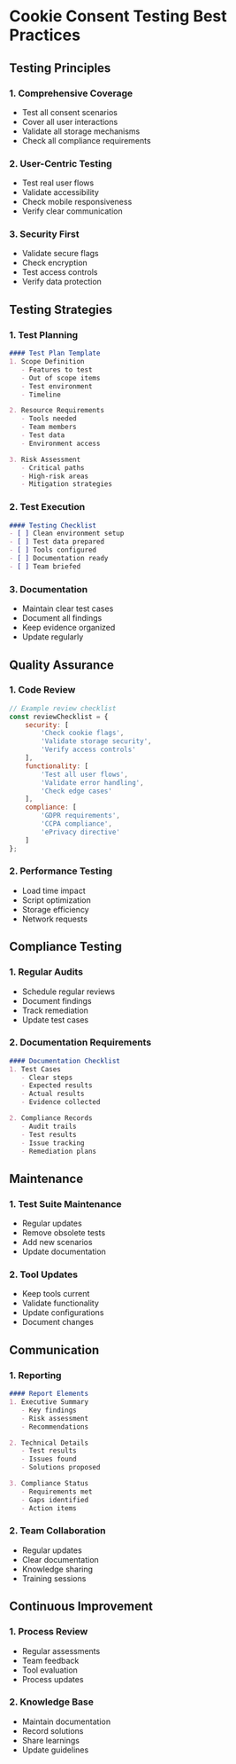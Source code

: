 # Cookie Consent Testing Best Practices

## Testing Principles

### 1. Comprehensive Coverage
- Test all consent scenarios
- Cover all user interactions
- Validate all storage mechanisms
- Check all compliance requirements

### 2. User-Centric Testing
- Test real user flows
- Validate accessibility
- Check mobile responsiveness
- Verify clear communication

### 3. Security First
- Validate secure flags
- Check encryption
- Test access controls
- Verify data protection

## Testing Strategies

### 1. Test Planning
```markdown
#### Test Plan Template
1. Scope Definition
   - Features to test
   - Out of scope items
   - Test environment
   - Timeline

2. Resource Requirements
   - Tools needed
   - Team members
   - Test data
   - Environment access

3. Risk Assessment
   - Critical paths
   - High-risk areas
   - Mitigation strategies
```

### 2. Test Execution
```markdown
#### Testing Checklist
- [ ] Clean environment setup
- [ ] Test data prepared
- [ ] Tools configured
- [ ] Documentation ready
- [ ] Team briefed
```

### 3. Documentation
- Maintain clear test cases
- Document all findings
- Keep evidence organized
- Update regularly

## Quality Assurance

### 1. Code Review
```javascript
// Example review checklist
const reviewChecklist = {
    security: [
        'Check cookie flags',
        'Validate storage security',
        'Verify access controls'
    ],
    functionality: [
        'Test all user flows',
        'Validate error handling',
        'Check edge cases'
    ],
    compliance: [
        'GDPR requirements',
        'CCPA compliance',
        'ePrivacy directive'
    ]
};
```

### 2. Performance Testing
- Load time impact
- Script optimization
- Storage efficiency
- Network requests

## Compliance Testing

### 1. Regular Audits
- Schedule regular reviews
- Document findings
- Track remediation
- Update test cases

### 2. Documentation Requirements
```markdown
#### Documentation Checklist
1. Test Cases
   - Clear steps
   - Expected results
   - Actual results
   - Evidence collected

2. Compliance Records
   - Audit trails
   - Test results
   - Issue tracking
   - Remediation plans
```

## Maintenance

### 1. Test Suite Maintenance
- Regular updates
- Remove obsolete tests
- Add new scenarios
- Update documentation

### 2. Tool Updates
- Keep tools current
- Validate functionality
- Update configurations
- Document changes

## Communication

### 1. Reporting
```markdown
#### Report Elements
1. Executive Summary
   - Key findings
   - Risk assessment
   - Recommendations

2. Technical Details
   - Test results
   - Issues found
   - Solutions proposed

3. Compliance Status
   - Requirements met
   - Gaps identified
   - Action items
```

### 2. Team Collaboration
- Regular updates
- Clear documentation
- Knowledge sharing
- Training sessions

## Continuous Improvement

### 1. Process Review
- Regular assessments
- Team feedback
- Tool evaluation
- Process updates

### 2. Knowledge Base
- Maintain documentation
- Record solutions
- Share learnings
- Update guidelines